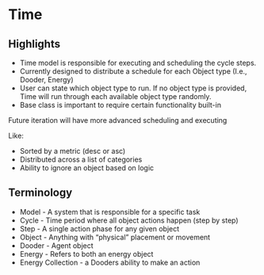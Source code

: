 # Time

## Highlights

* Time model is responsible for executing and scheduling the cycle steps.
* Currently designed to distribute a schedule for each Object type (I.e., Dooder, Energy)
* User can state which object type to run. If no object type is provided, Time will run through each available object type randomly.
* Base class is important to require certain functionality built-in

Future iteration will have more advanced scheduling and executing

Like:

* Sorted by a metric (desc or asc)
* Distributed across a list of categories
* Ability to ignore an object based on logic

## Terminology

* Model - A system that is responsible for a specific task
* Cycle - Time period where all object actions happen (step by step)
* Step - A single action phase for any given object
* Object - Anything with “physical” placement or movement
* Dooder - Agent object
* Energy - Refers to both an energy object
* Energy Collection - a Dooders ability to make an action
